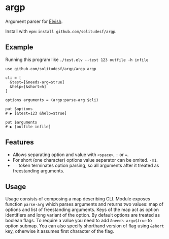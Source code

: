 # argp
Argument parser for [Elvish](https://elv.sh).

Install with `epm:install github.com/solitudesf/argp`.

## Example

Running this program like `./test.elv --test 123 outfile -h infile`

```elvish
use github.com/solitudesf/argp/argp argp

cli = [
  &test=[&needs-arg=$true]
  &help=[&short=h]
]

options arguments = (argp:parse-arg $cli)

put $options
# ▶ [&test=123 &help=$true]

put $arguments
# ▶ [outfile infile]
```

## Features
- Allows separating option and value with `<space>`, `:` or `=`.
- For short (one character) options value separator can be omited. `-m1`.
- `--` token terminates option parsing, so all arguments after it treated as freestanding arguments.

## Usage

Usage consists of composing a map describing CLI.
Module exposes function `parse-arg` which parses arguments and returns two values: map of options and list of freestanding arguments.
Keys of the map act as option identifiers and long variant of the option. By default options are treated as boolean flags. To require a value you need to add `&needs-arg=$true` to option submap. You can also specify shorthand version of flag using `&short` key, otherwise it assumes first character of the flag.
